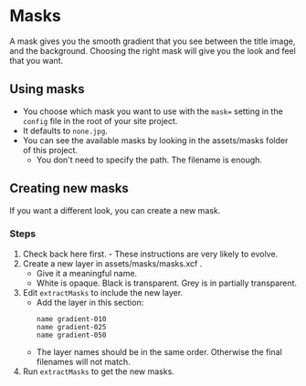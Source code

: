 # Masks

A mask gives you the smooth gradient that you see between the title image, and the background. Choosing the right mask will give you the look and feel that you want.

## Using masks

* You choose which mask you want to use with the `mask=` setting in the `config` file in the root of your site project.
* It defaults to `none.jpg`.
* You can see the available masks by looking in the assets/masks folder of this project.
    * You don't need to specify the path. The filename is enough.

## Creating new masks

If you want a different look, you can create a new mask.

### Steps

1. Check back here first. - These instructions are very likely to evolve.
1. Create a new layer in assets/masks/masks.xcf .
    * Give it a meaningful name.
    * White is opaque. Black is transparent. Grey is in partially transparent.
1. Edit `extractMasks` to include the new layer.
    * Add the layer in this section:
        ```
        name gradient-010
        name gradient-025
        name gradient-050
        ```
    * The layer names should be in the same order. Otherwise the final filenames will not match.
1. Run `extractMasks` to get the new masks.
